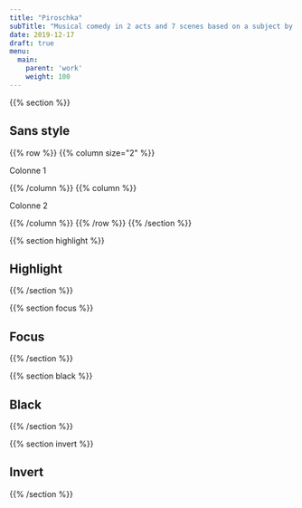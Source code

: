 ```yaml
---
title: "Piroschka"
subTitle: "Musical comedy in 2 acts and 7 scenes based on a subject by Hugo Hartung"
date: 2019-12-17
draft: true
menu:
  main:
    parent: 'work'
    weight: 100
---
```


{{% section %}}
## Sans style
{{% row %}}
{{% column size="2" %}}

Colonne 1 

{{% /column %}}
{{% column %}}

Colonne 2 

{{% /column %}}
{{% /row %}}
{{% /section %}}

{{% section highlight %}}
## Highlight
{{% /section %}}

{{% section focus %}}
## Focus
{{% /section %}}

{{% section black %}}
## Black
{{% /section %}}

{{% section invert %}}
## Invert
{{% /section %}}